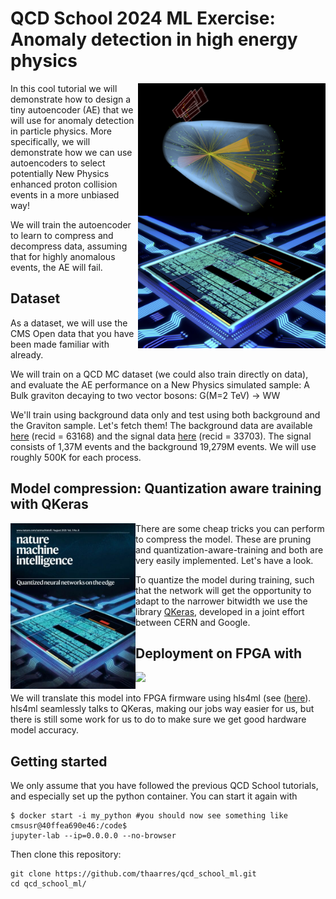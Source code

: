 # QCD School 2024 ML Exercise: Anomaly detection in high energy physics

<img src="images/front.png" alt="AD" width="300" img align="right"/>

In this cool tutorial we will demonstrate how to design a tiny autoencoder (AE) that we will use for anomaly detection in particle physics. More specifically, we will demonstrate how we can use autoencoders to select potentially New Physics enhanced proton collision events in a more unbiased way!

We will train the autoencoder to learn to compress and decompress data, assuming that for highly anomalous events, the AE will fail.

## Dataset

As a dataset, we will use the CMS Open data that you have been made familiar with already.

We will train on a QCD MC dataset (we could also train directly on data), and evaluate the AE performance on a New Physics simulated sample: A Bulk graviton decaying to two vector bosons: G(M=2 TeV) → WW

We'll train using background data only and test using both background and the Graviton sample. Let's fetch them! The background data are available [here](https://opendata.cern.ch/record/63168) (recid = 63168) and the signal data [here](https://opendata.cern.ch/record/33703) (recid = 33703). The signal consists of 1,37M events and the background 19,279M events. We will use roughly 500K for each process.


## Model compression: Quantization aware training with QKeras
<img src="images/nmi_qkeras_hls4ml.jpeg" alt="hls4ml and qkeras" width="200" img align="left"/>

There are some cheap tricks you can perform to compress the model. These are pruning and quantization-aware-training and both are very easily implemented. Let's have a look.

To quantize the model during training, such that the network will get the opportunity to adapt to the narrower bitwidth we use the library [QKeras](https://www.nature.com/articles/s42256-021-00356-5.epdf?sharing_token=A6MQVmmncHNyCtDUXzrqtNRgN0jAjWel9jnR3ZoTv0N3uekY-CrHD1aJ9BTeJNRfQ1EhZ9jJIhgZjfrQxrmxMLMZ4eGzSeru7-ASFE-Xt3NVE6yorlffwUN0muAm1auU2I6-5ug4bOLCRYvA0mp-iT-OdPsrBYeH0IHRYx0t3wc%3D), developed in a joint effort between CERN and Google.

## Deployment on FPGA with

<img src="https://gitlab.cern.ch/fastmachinelearning/cms_mlatl1t_tutorial/-/raw/master/part2/images/hls4ml_logo.png?ref_type=heads" width="400"/>

We will translate this model into FPGA firmware using hls4ml (see ([here](https://github.com/fastmachinelearning/hls4ml-tutorial/tree/main)).
hls4ml seamlessly talks to QKeras, making our jobs way easier for us, but there is still some work for us to do to make sure we get good hardware model accuracy. 

## Getting started

We only assume that you have followed the previous QCD School tutorials, and especially set up the python container. You can start it again with
```
$ docker start -i my_python #you should now see something like cmsusr@40ffea690e46:/code$ 
jupyter-lab --ip=0.0.0.0 --no-browser
```
Then clone this repository:
```
git clone https://github.com/thaarres/qcd_school_ml.git
cd qcd_school_ml/
```
